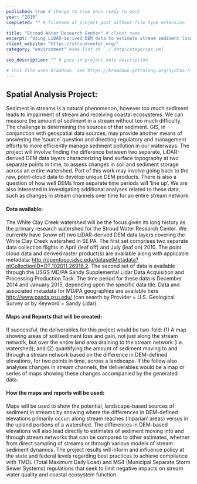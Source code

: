 ```yaml
---
published: true # change to true once ready to post
year: "2019"
completed: "" # filename of project post without file type extension

title: "Stroud Water Research Center" # client name
excerpt: "Using LiDAR-derived DEM data to estimate stream sediment loads" # project title, shows on project list page
client_website: "https://stroudcenter.org/"
category: "environment" #see list at `./_data/categories.yml`

seo_description: "" # goes in project meta description

# This file uses Kramdown. See https://kramdown.gettalong.org/syntax.html for syntax
---
```


## Spatial Analysis Project:
Sediment in streams is a natural phenomenon, however too much sediment leads to impairment of stream and receiving coastal ecosystems. We can measure the amount of sediment in a stream without too much difficulty. The challenge is determining the sources of that sediment. GIS, in conjunction with geospatial data sources, may provide another means of answering the ‘source’ question and directing regulatory and management efforts to more efficiently manage sediment pollution in our waterways. The project will involve finding the difference between two separate, LiDAR-derived DEM data layers characterizing land surface topography at two separate points in time, to assess changes in soil and sediment storage across an entire watershed. Part of this work may involve going back to the raw, point-cloud data to develop unique DEM products. There is also a question of how well DEMs from separate time periods will ‘line up’. We are also interested in investigating additional analyses related to these data, such as changes in stream channels over time for an entire stream network.

#### Data available:
The White Clay Creek watershed will be the focus given its long history as the primary research watershed for the Stroud Water Research Center. We currently have (know of) two LiDAR-derived DEM data layers covering the White Clay Creek watershed in SE PA. The first set comprises two separate data collection flights in April (leaf off) and July (leaf on) 2010. The point cloud data and derived raster product(s) are available along with applicable metadata: http://opentopo.sdsc.edu/datasetMetadata?otCollectionID=OT.102011.26918.2. The second set of data is available through the USGS MD/PA Sandy Supplemental Lidar Data Acquisition and Processing Production Task. The time period for these data is December 2014 and January 2015, depending upon the specific data tile. Data and associated metadata for MD/PA geographies are available here http://www.pasda.psu.edu/ (can search by Provider = U.S. Geological Survey or by Keyword = Sandy Lidar).

#### Maps and Reports that will be created:
If successful, the deliverables for this project would be two-fold: (1) A map showing areas of soil/sediment loss and gain, not just along the stream network, but over the entire land area draining to the stream network (i.e. watershed); and (2) quantifying the amount of sediment moving to and through a stream network based on the difference in DEM-defined elevations, for two points in time, across a landscape. If the fellow also analyses changes in stream channels, the deliverables would be a map or series of maps showing these changes accompanied by the generated data.

#### How the maps and reports will be used:
Maps will be used to show the potential, landscape-based sources of sediment in streams by showing where the differences in DEM-defined elevations primarily occur: along stream reaches (‘riparian’ areas) versus in the upland portions of a watershed. The differences in DEM-based elevations will also lead directly to estimates of sediment moving into and through stream networks that can be compared to other estimates, whether from direct sampling of streams or through various models of stream sediment dynamics. The project results will inform and influence policy at the state and federal levels regarding best practices to achieve compliance with TMDL (Total Maximum Daily Load) and MS4 (Municipal Separate Storm Sewer Systems) regulations that seek to limit negative impacts on stream water quality and coastal ecosystem function.
